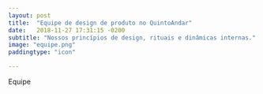 ```yaml
---
layout: post
title:  "Equipe de design de produto no QuintoAndar"
date:   2018-11-27 17:31:15 -0200
subtitle: "Nossos princípios de design, rituais e dinâmicas internas."
image: "equipe.png"
paddingtype: "icon"

---
```


Equipe